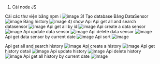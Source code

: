 1) Cài node JS

  Cài các thư viện bằng npm i
  ![image](https://github.com/tungle4922/IOT-Backend/assets/113108918/e284e618-c277-47b9-a509-471c09776371)
3) Tạo database
   Bảng DataSensor
   ![image](https://github.com/tungle4922/IOT-Backend/assets/113108918/b9980d2f-5f0f-43a2-b8fe-c546e85a0442)
   Bảng history
   ![image](https://github.com/tungle4922/IOT-Backend/assets/113108918/b49c113e-9fe1-47c7-80a2-f38860438966)
4) show Api
Api get all and search datasensor
![image](https://github.com/tungle4922/IOT-Backend/assets/113108918/38591ed3-f72a-4a83-b42e-0c0ba0a8623d)
Api get all by id
![image](https://github.com/tungle4922/IOT-Backend/assets/113108918/f511f054-10a4-4315-8e48-a9a2fa6aaa04)
Api create a data sensor
![image](https://github.com/tungle4922/IOT-Backend/assets/113108918/127360b3-30cb-4f8a-a18d-682c760b812d)
Api update data sensor
![image](https://github.com/tungle4922/IOT-Backend/assets/113108918/bd5cc320-b0b6-48e3-865d-c7746999f4a4)
Api delete data sensor
![image](https://github.com/tungle4922/IOT-Backend/assets/113108918/9aa6bf69-e6bb-4792-b4ec-92258a447c18)
Api get data sensor by current date
![image](https://github.com/tungle4922/IOT-Backend/assets/113108918/83d64d79-1b2e-4bab-a0f6-3daedb844506)
Api sort
![image](https://github.com/tungle4922/IOT-Backend/assets/113108918/595d5fdd-d881-4ca8-b0c6-e9c47a5b3a25)

Api get all and search history
![image](https://github.com/tungle4922/IOT-Backend/assets/113108918/3cf7f527-3c87-4e14-ab72-c83cc0ba5cc7)
Api create a history
![image](https://github.com/tungle4922/IOT-Backend/assets/113108918/598ad007-e639-4a5e-a8eb-bbf8278f2df4)
Api get history detail
![image](https://github.com/tungle4922/IOT-Backend/assets/113108918/c0decd8b-5053-44b5-a246-b64108d99c2e)
Api update history
![image](https://github.com/tungle4922/IOT-Backend/assets/113108918/0eee6046-9b73-4712-abe4-16cd3adabd31)
Api delete history
![image](https://github.com/tungle4922/IOT-Backend/assets/113108918/a9be56d7-51c7-46b1-9517-137ffea1768a)
Api get all history by current date
![image](https://github.com/tungle4922/IOT-Backend/assets/113108918/9cdcc2be-14a3-4418-bfbc-10bfc47e6ba2)

